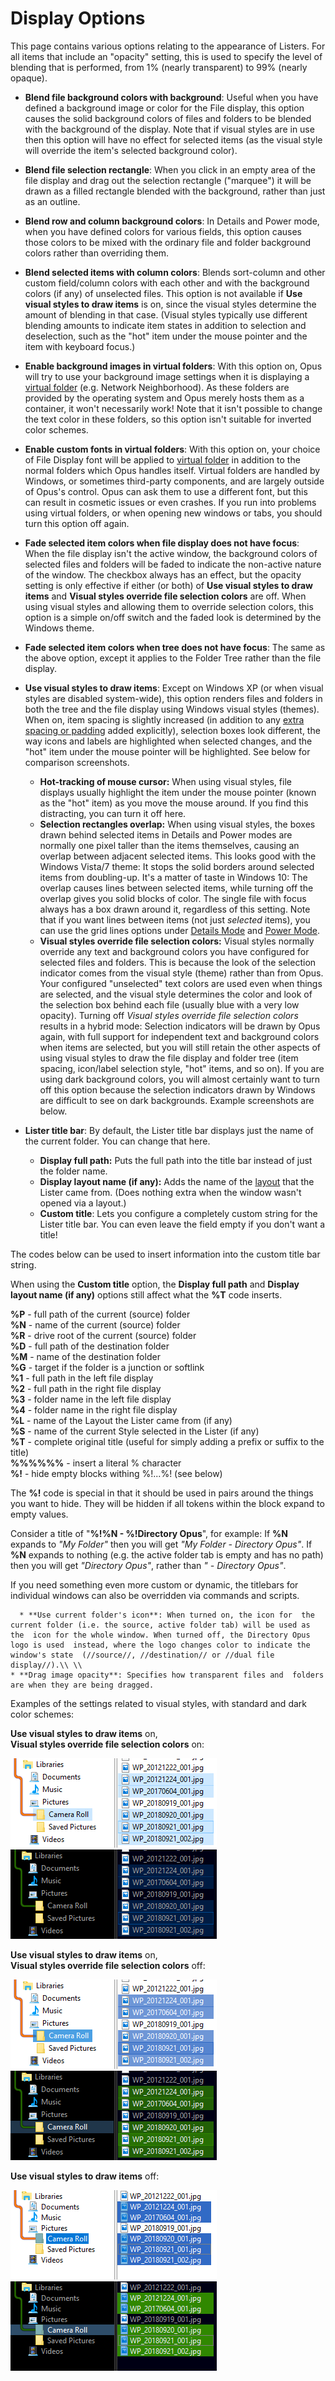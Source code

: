 # Display Options

This page contains various options relating to the appearance of Listers. For all items that include an "opacity" setting, this is used to specify the level of blending that is performed, from 1% (nearly transparent) to 99% (nearly opaque).

- **Blend file background colors with background**: Useful when you have defined a background image or color for the File display, this option causes the solid background colors of files and folders to be blended with the background of the display. Note that if visual styles are in use then this option will have no effect for selected items (as the visual style will override the item's selected background color).
- **Blend file selection rectangle**: When you click in an empty area of the file display and drag out the selection rectangle ("marquee") it will be drawn as a filled rectangle blended with the background, rather than just as an outline.
- **Blend row and column background colors**: In Details and Power mode, when you have defined colors for various fields, this option causes those colors to be mixed with the ordinary file and folder background colors rather than overriding them.
- **Blend selected items with column colors**: Blends sort-column and other custom field/column colors with each other and with the background colors (if any) of unselected files. This option is not available if **Use visual styles to draw items** is on, since the visual styles determine the amount of blending in that case. (Visual styles typically use different blending amounts to indicate item states in addition to selection and deselection, such as the "hot" item under the mouse pointer and the item with keyboard focus.)
- **Enable background images in virtual folders**: With this option on, Opus will try to use your background image settings when it is displaying a [virtual folder](../folders/virtual_folders/RAEDME.md) (e.g. Network Neighborhood). As these folders are provided by the operating system and Opus merely hosts them as a container, it won't necessarily work! Note that it isn't possible to change the text color in these folders, so this option isn't suitable for inverted color schemes.
- **Enable custom fonts in virtual folders**: With this option on, your choice of File Display font will be applied to [virtual folder](../folders/virtual_folders/RAEDME.md) in addition to the normal folders which Opus handles itself. Virtual folders are handled by Windows, or sometimes third-party components, and are largely outside of Opus's control. Opus can ask them to use a different font, but this can result in cosmetic issues or even crashes. If you run into problems using virtual folders, or when opening new windows or tabs, you should turn this option off again.
- **Fade selected item colors when file display does not have focus**: When the file display isn't the active window, the background colors of selected files and folders will be faded to indicate the non-active nature of the window. The checkbox always has an effect, but the opacity setting is only effective if either (or both) of **Use visual styles to draw items** and **Visual styles override file selection colors** are off. When using visual styles and allowing them to override selection colors, this option is a simple on/off switch and the faded look is determined by the Windows theme.
- **Fade selected item colors when tree does not have focus**: The same as the above option, except it applies to the Folder Tree rather than the file display.
- **Use visual styles to draw items**: Except on Windows XP (or when visual styles are disabled system-wide), this option renders files and folders in both the tree and the file display using Windows visual styles (themes). When on, item spacing is slightly increased (in addition to any [extra spacing or padding](../file_display_modes/details_mode.md) added explicitly), selection boxes look different, the way icons and labels are highlighted when selected changes, and the "hot" item under the mouse pointer will be highlighted. See below for comparison screenshots.
  - **Hot-tracking of mouse cursor:** When using visual styles, file displays usually highlight the item under the mouse pointer (known as the "hot" item) as you move the mouse around. If you find this distracting, you can turn it off here.
  - **Selection rectangles overlap:** When using visual styles, the boxes drawn behind selected items in Details and Power modes are normally one pixel taller than the items themselves, causing an overlap between adjacent selected items. This looks good with the Windows Vista/7 theme: It stops the solid borders around selected items from doubling-up. It's a matter of taste in Windows 10: The overlap causes lines between selected items, while turning off the overlap gives you solid blocks of color. The single file with focus always has a box drawn around it, regardless of this setting. Note that if you want lines between items (not just *selected* items), you can use the grid lines options under [Details Mode](../file_display_modes/details_mode.md) and [Power Mode](../file_display_modes/power_mode/RAEDME.md).
  - **Visual styles override file selection colors:** Visual styles normally override any text and background colors you have configured for selected files and folders. This is because the look of the selection indicator comes from the visual style (theme) rather than from Opus. Your configured "unselected" text colors are used even when things are selected, and the visual style determines the color and look of the selection box behind each file (usually blue with a very low opacity). Turning off *Visual styles override file selection colors* results in a hybrid mode: Selection indicators will be drawn by Opus again, with full support for independent text and background colors when items are selected, but you will still retain the other aspects of using visual styles to draw the file display and folder tree (item spacing, icon/label selection style, "hot" items, and so on). If you are using dark background colors, you will almost certainly want to turn off this option because the selection indicators drawn by Windows are difficult to see on dark backgrounds. Example screenshots are below.

- **Lister title bar**: By default, the Lister title bar displays just the name of the current folder. You can change that here.
  - **Display full path:** Puts the full path into the title bar instead of just the folder name.
  - **Display layout name (if any):** Adds the name of the [layout](/Manual/basic_concepts/the_lister/layouts/RAEDME.md) that the Lister came from. (Does nothing extra when the window wasn't opened via a layout.)
  - **Custom title**: Lets you configure a completely custom string for the Lister title bar. You can even leave the field empty if you don't want a title!

The codes below can be used to insert information into the custom title bar string.

When using the **Custom title** option, the **Display full path** and **Display layout name (if any)** options still affect what the **%T** code inserts.

**%P** - full path of the current (source) folder  
**%N** - name of the current (source) folder  
**%R** - drive root of the current (source) folder  
**%D** - full path of the destination folder  
**%M** - name of the destination folder  
**%G** - target if the folder is a junction or softlink  
**%1** - full path in the left file display  
**%2** - full path in the right file display  
**%3** - folder name in the left file display  
**%4** - folder name in the right file display  
**%L** - name of the Layout the Lister came from (if any)  
**%S** - name of the current Style selected in the Lister (if any)  
**%T** - complete original title (useful for simply adding a prefix or suffix to the title)  
**%%%%%%** - insert a literal % character  
**%!** - hide empty blocks withing %!...%! (see below)  
  
The **%!** code is special in that it should be used in pairs around the things you want to hide. They will be hidden if all tokens within the block expand to empty values.  
  
Consider a title of "**%!%N - %!Directory Opus**", for example: If **%N** expands to *"My Folder"* then you will get *"My Folder - Directory Opus"*. If **%N** expands to nothing (e.g. the active folder tab is empty and has no path) then you will get *"Directory Opus"*, rather than *" - Directory Opus"*.  
  
If you need something even more custom or dynamic, the titlebars for individual windows can also be overridden via commands and scripts.  
  

      * **Use current folder's icon**: When turned on, the icon for  the current folder (i.e. the source, active folder tab) will be used as the  icon for the whole window. When turned off, the Directory Opus logo is used  instead, where the logo changes color to indicate the window's state  (//source//, //destination// or //dual file  display//).\\ \\ 
    * **Drag image opacity**: Specifies how transparent files and  folders are when they are being dragged. 

Examples of the settings related to visual styles, with standard and dark color schemes:

**Use visual styles to draw items** on,  
**Visual styles override file selection colors** on:

![](/Manual/images/media/files_-_visual_styles.png) ![](/Manual/images/media/files_-_visual_styles_dark.png)  

**Use visual styles to draw items** on,  
**Visual styles override file selection colors** off:

![](/Manual/images/media/files_-_hybrid.png) ![](/Manual/images/media/files_-_hybrid_dark.png)  

**Use visual styles to draw items** off:

![](/Manual/images/media/files_-_no_styles.png) ![](/Manual/images/media/files_-_no_styles_dark.png)
